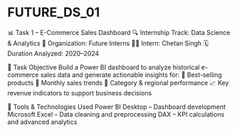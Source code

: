 # FUTURE_DS_01
📊 Task 1 – E-Commerce Sales Dashboard
🔍 Internship Track: Data Science & Analytics
🏢 Organization: Future Interns
👨‍💻 Intern: Chetan Singh
🗓️ Duration Analyzed: 2020–2024

📌 Task Objective
Build a Power BI dashboard to analyze historical e-commerce sales data and generate actionable insights for:
🛒 Best-selling products
📅 Monthly sales trends
🧱 Category & regional performance
📈 Key revenue indicators to support business decisions

🧰 Tools & Technologies Used
Power BI Desktop – Dashboard development
Microsoft Excel – Data cleaning and preprocessing
DAX – KPI calculations and advanced analytics
